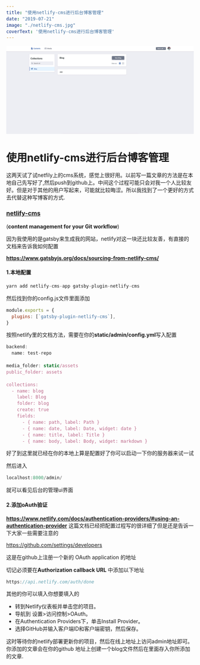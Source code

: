 ```yaml
---
title: "使用netlify-cms进行后台博客管理"
date: "2019-07-21"
image: "./netlify-cms.jpg"
coverText: '使用netlify-cms进行后台博客管理'
---
```


![](netlify-cms.jpg)

# 使用netlify-cms进行后台博客管理

这两天试了试netfily上的cms系统，感觉上很好用。以前写一篇文章的方法是在本地自己先写好了,然后push到github上。中间这个过程可能只会对我一个人比较友好。但是对于其他的用户写起来，可能就比较晦涩。所以我找到了一个更好的方式去代替这种写博客的方式.

### [**netlify-cms**](https://www.netlifycms.org/)
(**content management for your Git workflow**)

因为我使用的是gatsby来生成我的网站，netlify对这一块还比较友善，有直接的文档来告诉我如何配置

**https://www.gatsbyjs.org/docs/sourcing-from-netlify-cms/** 

#### 1.本地配置

```js
yarn add netlify-cms-app gatsby-plugin-netlify-cms
```
然后找到你的config.js文件里面添加


```js
module.exports = {
  plugins: [`gatsby-plugin-netlify-cms`],
}
```

按照netlify里的文档方法，需要在你的**static/admin/config.yml**写入配置


```js
backend:
  name: test-repo

media_folder: static/assets
public_folder: assets

collections:
  - name: blog
    label: Blog
    folder: blog
    create: true
    fields:
      - { name: path, label: Path }
      - { name: date, label: Date, widget: date }
      - { name: title, label: Title }
      - { name: body, label: Body, widget: markdown }
```

好了到这里就已经在你的本地上算是配置好了你可以启动一下你的服务器来试一试

然后进入 

```js
localhost:8000/admin/
```

就可以看见后台的管理ui界面

#### 2.添加oAuth验证
**https://www.netlify.com/docs/authentication-providers/#using-an-authentication-provider**
这篇文档已经把配置过程写的很详细了但是还是告诉一下大家一些需要注意的

https://github.com/settings/developers

这是在github上注册一个新的 OAuth application 的地址

切记必须要在**Authorization callback URL** 中添加以下地址

```js
https://api.netlify.com/auth/done
```
其他的你可以填入你想要填入的

- 转到Netlify仪表板并单击您的项目。
- 导航到 设置>访问控制>OAuth。
- 在Authentication Providers下，单击Install Provider。
- 选择GitHub并输入客户端ID和客户端密钥，然后保存。

这时等待你的netlify部署更新你的项目，然后在线上地址上访问admin地址即可。你添加的文章会在你的github 地址上创建一个blog文件然后在里面存入你所添加的文章.




